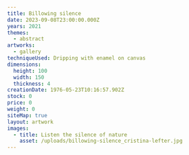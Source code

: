 ```yaml
---
title: Billowing silence
date: 2023-09-08T23:00:00.000Z
years: 2021
themes:
  - abstract
artworks:
  - gallery
techniqueUsed: Dripping with enamel on canvas
dimensions:
  height: 100
  width: 150
  thickness: 4
creationDate: 1976-05-23T10:16:57.902Z
stock: 0
price: 0
weight: 0
siteMap: true
layout: artwork
images:
  - title: Listen the silence of nature
    asset: /uploads/billowing-silence_cristina-lefter.jpg
---
```

